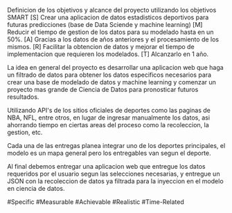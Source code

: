 Definicion de los objetivos y alcance del proyecto utilizando los objetivos SMART 
    [S] Crear una aplicacion de datos estadisticos deportivos para futuras predicciones (base de Data Sciende y machine learning)
    [M] Reducir el tiempo de gestion de los datos para su modelado hasta en un 50%.
    [A] Gracias a los datos de años anteriores y el procesamiento de los mismos.
    [R] Facilitar la obtencion de datos y mejorar el tiempo de implementacion que requieren los modelados.
    [T] Alcanzarlo en 1 año.
    
La idea en general del proyecto es desarrollar una aplicacion web que haga un filtrado de datos para obtener los datos especificos necesarios para crear una base de modelado de datos y machine learning
y comenzar un proyecto mas grande de Ciencia de Datos para pronosticar futuros resultados.

Utilizando API's de los sitios oficiales de deportes como las paginas de NBA, NFL, entre otros, en lugar de ingresar manualmente los datos,
asi ahorrando tiempo en ciertas areas del proceso como la recoleccion, la gestion, etc.

Cada una de las entregas planea integrar uno de los deportes principales, el modelo es un mapa general pero los entregables van segun el deporte.

Al final debemos entregar una aplicacion web que entregue los datos requeridos por el usuario segun las selecciones necesarias, y entregue un JSON con la recoleccion de datos
ya filtrada para la inyeccion en el modelo en ciencia de datos.


#Specific
#Measurable
#Achievable
#Realistic
#Time-Related
